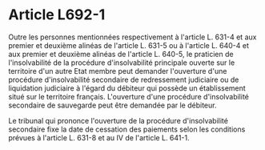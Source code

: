 # Article L692-1

Outre les personnes mentionnées respectivement à l'article L. 631-4 et aux premier et deuxième alinéas de l'article L. 631-5 ou à l'article L. 640-4 et aux premier et deuxième alinéas de l'article L. 640-5, le praticien de l'insolvabilité de la procédure d'insolvabilité principale ouverte sur le territoire d'un autre Etat membre peut demander l'ouverture d'une procédure d'insolvabilité secondaire de redressement judiciaire ou de liquidation judiciaire à l'égard du débiteur qui possède un établissement situé sur le territoire français. L'ouverture d'une procédure d'insolvabilité secondaire de sauvegarde peut être demandée par le débiteur.

Le tribunal qui prononce l'ouverture de la procédure d'insolvabilité secondaire fixe la date de cessation des paiements selon les conditions prévues à l'article L. 631-8 et au IV de l'article L. 641-1.
